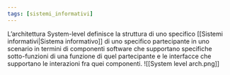```yaml
---
tags: [sistemi_informativi]
---
```

L’architettura System-level definisce la struttura di uno specifico [[Sistemi informativi|Sistema informativo]] di uno specifico partecipante in uno scenario in termini di componenti software che supportano specifiche sotto-funzioni di una funzione di quel partecipante e le interfacce che supportano le interazioni fra quei componenti.
![[System level arch.png]]